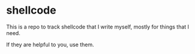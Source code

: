 # shellcode

This is a repo to track shellcode that I write myself, mostly for things that I need.

If they are helpful to you, use them.
